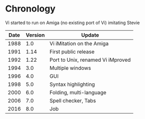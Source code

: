 # Chronology

Vi started to run on Amiga (no existing port of Vi) imitating Stevie

| Date | Version | Update |
| ---  | ---     | --- |
| 1988 | 1.0     | Vi iMitation on the Amiga |
| 1991 | 1.14    | First public release |
| 1992 | 1.22    | Port to Unix, renamed Vi iMproved |
| 1994 | 3.0     | Multiple windows |
| 1996 | 4.0     | GUI |
| 1998 | 5.0     | Syntax highlighting |
| 2000 | 6.0     | Folding, multi-language |
| 2006 | 7.0     | Spell checker, Tabs |
| 2016 | 8.0     | Job |
